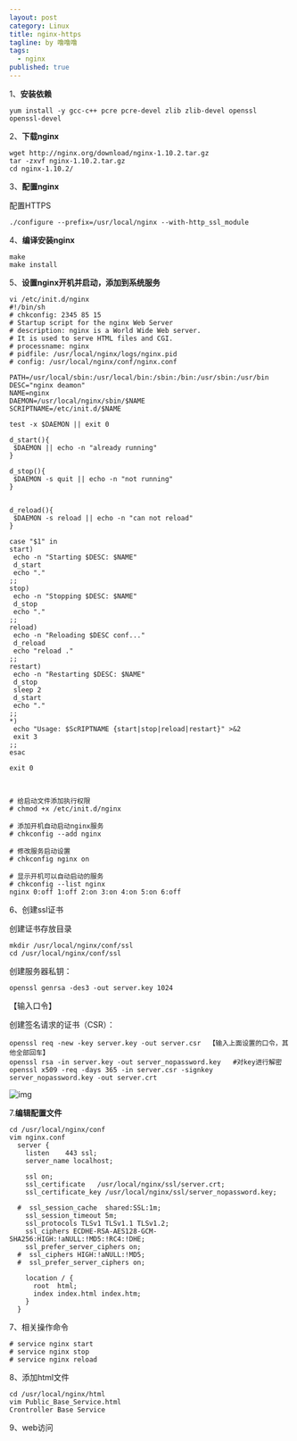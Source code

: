 ```yaml
---
layout: post
category: Linux
title: nginx-https
tagline: by 噜噜噜
tags: 
  - nginx
published: true
---
```


<!--more-->

1、**安装依赖**

```
yum install -y gcc-c++ pcre pcre-devel zlib zlib-devel openssl openssl-devel
```

2、**下载nginx**

```
wget http://nginx.org/download/nginx-1.10.2.tar.gz
tar -zxvf nginx-1.10.2.tar.gz
cd nginx-1.10.2/
```

3、**配置nginx**

配置HTTPS

```
./configure --prefix=/usr/local/nginx --with-http_ssl_module
```

4、**编译安装nginx**

```
make
make install
```

5、**设置nginx开机并启动，添加到系统服务**

```
vi /etc/init.d/nginx
#!/bin/sh  
# chkconfig: 2345 85 15  
# Startup script for the nginx Web Server  
# description: nginx is a World Wide Web server.  
# It is used to serve HTML files and CGI.  
# processname: nginx  
# pidfile: /usr/local/nginx/logs/nginx.pid  
# config: /usr/local/nginx/conf/nginx.conf  
  
PATH=/usr/local/sbin:/usr/local/bin:/sbin:/bin:/usr/sbin:/usr/bin  
DESC="nginx deamon"  
NAME=nginx  
DAEMON=/usr/local/nginx/sbin/$NAME  
SCRIPTNAME=/etc/init.d/$NAME  
  
test -x $DAEMON || exit 0  
  
d_start(){  
 $DAEMON || echo -n "already running"  
}  
  
d_stop(){  
 $DAEMON -s quit || echo -n "not running"  
}  
  
  
d_reload(){  
 $DAEMON -s reload || echo -n "can not reload"  
}  
  
case "$1" in  
start)  
 echo -n "Starting $DESC: $NAME"  
 d_start  
 echo "."  
;;  
stop)  
 echo -n "Stopping $DESC: $NAME"  
 d_stop  
 echo "."  
;;  
reload)  
 echo -n "Reloading $DESC conf..."  
 d_reload  
 echo "reload ."  
;;  
restart)  
 echo -n "Restarting $DESC: $NAME"  
 d_stop  
 sleep 2  
 d_start  
 echo "."  
;;  
*)  
 echo "Usage: $ScRIPTNAME {start|stop|reload|restart}" >&2  
 exit 3  
;;  
esac  
  
exit 0  



# 给启动文件添加执行权限
# chmod +x /etc/init.d/nginx  
 
# 添加开机自动启动nginx服务
# chkconfig --add nginx 
 
# 修改服务启动设置
# chkconfig nginx on 
 
# 显示开机可以自动启动的服务
# chkconfig --list nginx  
nginx 0:off 1:off 2:on 3:on 4:on 5:on 6:off
```

6、创建ssl证书

创建证书存放目录

```
mkdir /usr/local/nginx/conf/ssl
cd /usr/local/nginx/conf/ssl
```

创建服务器私钥：

```
openssl genrsa -des3 -out server.key 1024
```

【输入口令】

创建签名请求的证书（CSR）：

```
openssl req -new -key server.key -out server.csr  【输入上面设置的口令，其他全部回车】
openssl rsa -in server.key -out server_nopassword.key   #对key进行解密
openssl x509 -req -days 365 -in server.csr -signkey server_nopassword.key -out server.crt
```



![img](https://www.rishiqing.com/task/v1/folder/file/url?signature=eyJ0eXAiOiJKV1QiLCJhbGciOiJIUzI1NiJ9.eyJ0eXBlIjoidmlldyIsImlhdCI6MTU3NTI3OTQ3MSwiZmlsZUlkIjozMjM1Njg3LCJ0aW1lc3RhbXAiOjE1NzUyNzk0NzEzMDF9.xkN75_yZEwA8oxrpR9PU99E17L2jZI4BynegcjV_LGY)  



7.**编辑配置文件**

```
cd /usr/local/nginx/conf
vim nginx.conf
  server {
    listen    443 ssl;
    server_name localhost;

    ssl on;
    ssl_certificate   /usr/local/nginx/ssl/server.crt;
    ssl_certificate_key /usr/local/nginx/ssl/server_nopassword.key;

  #  ssl_session_cache  shared:SSL:1m;
    ssl_session_timeout 5m;
    ssl_protocols TLSv1 TLSv1.1 TLSv1.2;
    ssl_ciphers ECDHE-RSA-AES128-GCM-SHA256:HIGH:!aNULL:!MD5:!RC4:!DHE;
    ssl_prefer_server_ciphers on;
  #  ssl_ciphers HIGH:!aNULL:!MD5;
  #  ssl_prefer_server_ciphers on;

    location / {
      root  html;
      index index.html index.htm;
    }
  }
```

7、相关操作命令

```
# service nginx start
# service nginx stop
# service nginx reload
```

8、添加html文件

```
cd /usr/local/nginx/html
vim Public_Base_Service.html
Crontroller Base Service
```

9、web访问